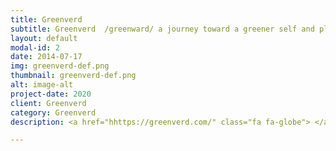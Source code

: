 ```yaml
---
title: Greenverd
subtitle: Greenverd  /greenward/ a journey toward a greener self and planet.
layout: default
modal-id: 2
date: 2014-07-17
img: greenverd-def.png
thumbnail: greenverd-def.png
alt: image-alt
project-date: 2020
client: Greenverd
category: Greenverd
description: <a href="hhttps://greenverd.com/" class="fa fa-globe"> </a> <p>Greenverd focuses on the journey greenward; i.e. toward a more sustainable lifestyle, one step at a time. With kindness and compassion toward ourselves and the planet but without the pressure of perfection. Life is stressful enough without the added anxiety of having to change overnight and then guilting ourselves when those expectations aren’t met. Instead, we can build awareness, make small changes and move in the right direction for our health and that of the planet. So let's take just one step greenward. Notice the arrow in the G in our logo? That's our north star. </p> <p>With that mindset, Greenverd offers news, views and previews on sustainability through our newsletter, Word by Greenverd. We make suggestions, introduce you to existing and new green products, services and companies, (some of which will offer exclusive discounts to our readers) and give you the tools to make greener choices in your daily lives.</p> <a href="https://bit.ly/2ICxZhT" class="btn btn-xl">Connect</a>

---
```

